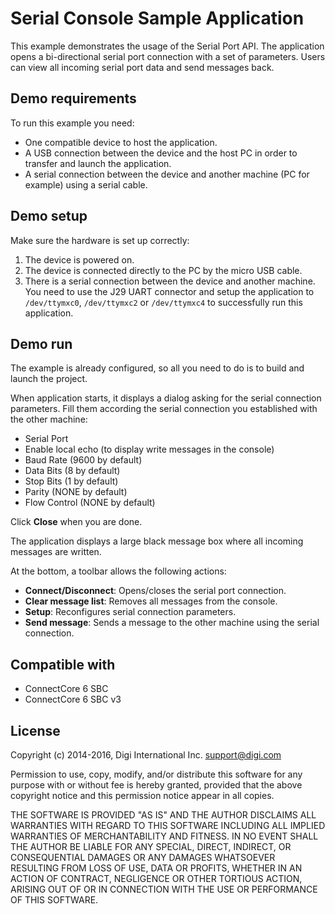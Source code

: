 Serial Console Sample Application
=================================

This example demonstrates the usage of the Serial Port API. The application
opens a bi-directional serial port connection with a set of parameters. Users
can view all incoming serial port data and send messages back.

Demo requirements
-----------------

To run this example you need:

* One compatible device to host the application.
* A USB connection between the device and the host PC in order to transfer and
  launch the application.
* A serial connection between the device and another machine (PC for example)
  using a serial cable.

Demo setup
----------

Make sure the hardware is set up correctly:

1. The device is powered on.
2. The device is connected directly to the PC by the micro USB cable.
3. There is a serial connection between the device and another machine. You need
   to use the J29 UART connector and setup the application to `/dev/ttymxc0`,
   `/dev/ttymxc2` or `/dev/ttymxc4` to successfully run this application.

Demo run
--------

The example is already configured, so all you need to do is to build and 
launch the project.
  
When application starts, it displays a dialog asking for the serial connection
parameters. Fill them according the serial connection you established with the
other machine:

* Serial Port
* Enable local echo (to display write messages in the console)
* Baud Rate (9600 by default)
* Data Bits (8 by default)
* Stop Bits (1 by default)
* Parity (NONE by default)
* Flow Control (NONE by default)

Click **Close** when you are done.

The application displays a large black message box where all incoming messages
are written.

At the bottom, a toolbar allows the following actions:

* **Connect/Disconnect**: Opens/closes the serial port connection.
* **Clear message list**: Removes all messages from the console.
* **Setup**: Reconfigures serial connection parameters.
* **Send message**: Sends a message to the other machine using the serial
  connection.

Compatible with
---------------

* ConnectCore 6 SBC
* ConnectCore 6 SBC v3

License
---------

Copyright (c) 2014-2016, Digi International Inc. <support@digi.com>

Permission to use, copy, modify, and/or distribute this software for any
purpose with or without fee is hereby granted, provided that the above
copyright notice and this permission notice appear in all copies.

THE SOFTWARE IS PROVIDED "AS IS" AND THE AUTHOR DISCLAIMS ALL WARRANTIES
WITH REGARD TO THIS SOFTWARE INCLUDING ALL IMPLIED WARRANTIES OF
MERCHANTABILITY AND FITNESS. IN NO EVENT SHALL THE AUTHOR BE LIABLE FOR
ANY SPECIAL, DIRECT, INDIRECT, OR CONSEQUENTIAL DAMAGES OR ANY DAMAGES
WHATSOEVER RESULTING FROM LOSS OF USE, DATA OR PROFITS, WHETHER IN AN
ACTION OF CONTRACT, NEGLIGENCE OR OTHER TORTIOUS ACTION, ARISING OUT OF
OR IN CONNECTION WITH THE USE OR PERFORMANCE OF THIS SOFTWARE.